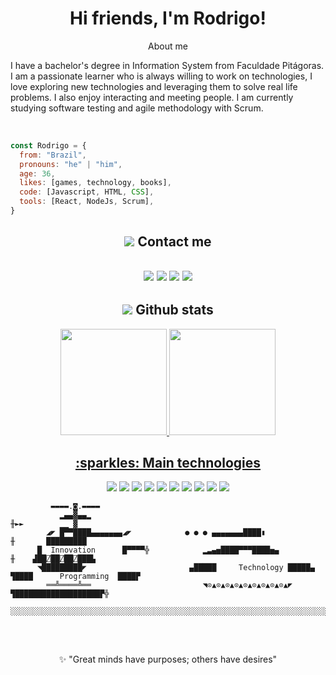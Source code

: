 <h1 align="center">
  Hi friends, I'm Rodrigo!
</h1>

<p align="center">
About me
<p />

<p align="center">
  
I have a bachelor's degree in Information System from Faculdade Pitágoras. I am a passionate learner who is always willing to work on technologies, I love exploring new technologies and leveraging them to solve real life problems. I also enjoy interacting and meeting people. I am currently studying software testing and agile methodology with Scrum.  
<p />
<br>

```javascript
const Rodrigo = {
  from: "Brazil",
  pronouns: "he" | "him",
  age: 36,
  likes: [games, technology, books],
  code: [Javascript, HTML, CSS],
  tools: [React, NodeJs, Scrum],
}

``` 


<h2 align="center">
<img src="https://img.icons8.com/office/40/000000/new-contact.png"/> Contact me 
<h2 />


<p align="center">   
  <a href="mailto:rodrigomxsantos@gmail.com" target="_blank"><img src="https://img.shields.io/badge/-Email-0D1117?style=for-the-badge&logo=gmail&logoColor=F0DB4F"></a>
  <a href="https://www.linkedin.com/in/rxaviersantos" target="_blank"><img src="https://img.shields.io/badge/-LinkedIn-0D1117?style=for-the-badge&logo=linkedin&logoColor=F0DB4F"></a> 
  <a href="https://www.instagram.com/rodrigoxaviersantos_" target="_blank"><img src="https://img.shields.io/badge/-Instagram-0D1117?style=for-the-badge&logo=instagram&logoColor=F0DB4F"></a>
  <a href="https://twitter.com/rxaviersantos/" target="_blank"><img src="https://img.shields.io/badge/Twitter-0D1117?style=for-the-badge&logo=twitter&logoColor=F0DB4F"></a>
</p>



  
<h2 align="center"><img src="https://img.icons8.com/external-anggara-filled-outline-anggara-putra/48/null/external-loss-business-and-finance-anggara-filled-outline-anggara-putra.png"/> Github stats</h2>
  
<div align="center">
  <a href="https://github.com/rxaviersantos">
  <img height="170em" src="https://github-readme-stats.vercel.app/api?username=rxaviersantos&show_icons=true&theme=react&hide_border=true&bg_color=0D1117&title_color=F0DB4F&icon_color=F0DB4F"/>
  <img height="170em" src="https://github-readme-stats.vercel.app/api/top-langs/?username=rxaviersantos&layout=compact&theme=react&hide_border=true&bg_color=0D1117&title_color=F0DB4F&icon_color=F0DB4F"/>
</div>


<h2 align="center"> :sparkles: Main technologies</h2>

<p align="center">
  <a href="#"><img src="https://img.shields.io/badge/%20Azure DevOps-0D1117?style=flat-square&logo=microsoft-azure&logoColor=F0DB4F"></a>
  <a href="#"><img src="https://img.shields.io/badge/-JavaScript-0D1117?style=flat-square&logo=javascript&logoColor=F0DB4F"></a>
  <a href="#"><img src="https://img.shields.io/badge/-HTML5-0D1117?style=flat-square&logo=html5&logoColor=F0DB4F"></a>
  <a href="#"><img src="https://img.shields.io/badge/-CSS3-0D1117?style=flat-square&logo=css3&logoColor=F0DB4F"></a>
  <a href="#"><img src="https://img.shields.io/badge/C Sharp-0D1117?logo=c-sharp&logoColor=F0DB4F" /></a>
  <a href="#"><img src="https://img.shields.io/badge/.NET-0D1117?style=for-the-badg&logo=dotnet&logoColor=F0DB4F"></a>
  <a href="#"><img src="https://img.shields.io/badge/-Git-0D1117?style=flat-square&logo=git&logoColor=F0DB4F"></a>
  <a href="#"><img src="https://img.shields.io/badge/SQL%20-%230D1117.svg?style=flat-square&logo=amazon-dynamodb&logoColor=F0DB4F"></a>
   <a href="#"><img src="https://img.shields.io/badge/-GitHub-0D1117?style=flat-square&logo=github&logoColor=F0DB4F"></a>
  <a href="#"><img src="https://img.shields.io/badge/-Heroku-0D1117?style=flat-square&logo=heroku&logoColor=F0DB4F"></a>

</p>


```
         ▬▬▬▬.◙.▬▬▬▬
           ▂▄▄▓▄▄▂                                                        ╫►►        ▁▁ ▓
        ◢◤ █▀▀████▄▄▄▄▄▄▄◢◤            ● ● ● ▄▄▄▄▄▄▄████▮                ╫       █████████
      █  Innovation      █▀▀▀▀╬            ▂▃▄▅████▀▀▀████▅▄            ╫    ▟██⍁██⍁██⍁███▙
      ◥█████████◤                       ▄█████     Technology █████▄       ▜████      Programming  ████▛
        ══╩════╩══                         ◥⊙▲⊙▲⊙▲⊙▲⊙▲⊙▲⊙▲⊙▲⊙▲◤         ▜███████████████████▛╬
       ░░░░░░░░░░░░░░░░░░░░░░░░░░░░░░░░░░░░░░░░░░░░░░░░░░░░░░░░░░░░░░░░░░░░░░░░░░░░░░░░░░░░░░░░░░░
```



<br/>



##


##  
## 

<p align="center">
 ✨ "Great minds have purposes; others have desires"
 
<p />

  


<!---
rodrigoxsantos/rodrigoxsantos is a ✨ special ✨ repository because its `README.md` (this file) appears on your GitHub profile.
You can click the Preview link to take a look at your changes.
--->


<!--
**rxaviersantos/rxaviersantos** is a ✨ _special_ ✨ repository because its `README.md` (this file) appears on your GitHub profile.

<p align="center">
🧔🏾‍♂️Personal stuff
<p />


<p align="center">

       👨🏾‍💻 I am currently studying Javascript. 
      
       🛠 Currently I have worked with Azure DevOps, C#, ASP.Net, Javascript, HTML/CSS, Git e SQL. 
   
       🧵 I love exploring new piles of technology. 
   
       📰 Read whenever possible about technology. 
<p />
     
Here are some ideas to get you started:

-  🔭 I’m currently working on ...
- 🌱 I’m currently learning ...
- 👯 I’m looking to collaborate on ...
- 🤔 I’m looking for help with ...
- 💬 Ask me about ...
- 📫 How to reach me: ...
- 😄 Pronouns: ...
- ⚡ Fun fact: ...
-->
